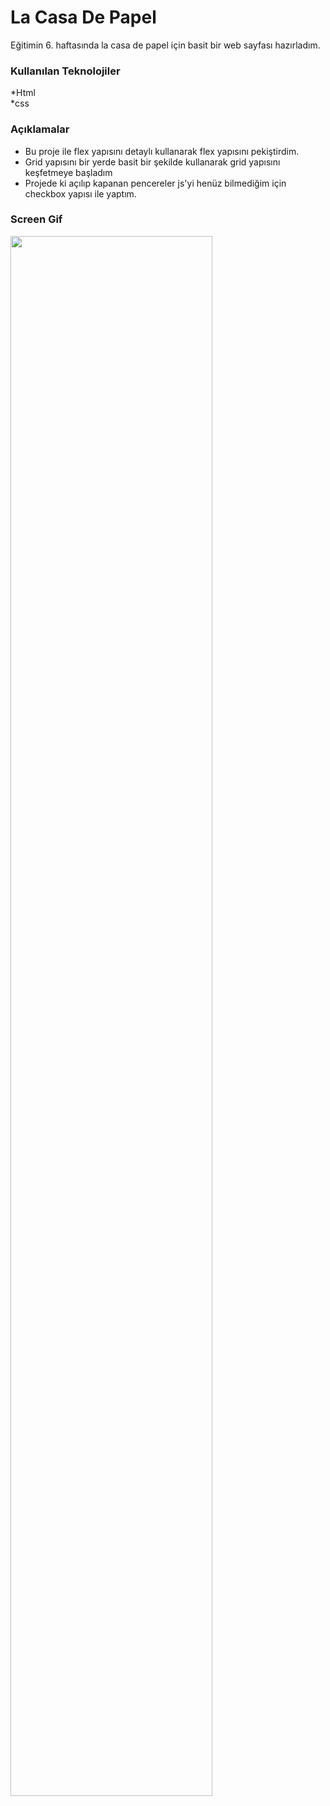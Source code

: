 # La Casa De Papel
Eğitimin 6. haftasında la casa de papel için basit bir web sayfası hazırladım.
<h3>Kullanılan Teknolojiler</h3>
*Html <br>
*css

<h3>Açıklamalar</h3>
<ul>
<li>Bu proje ile flex yapısını detaylı kullanarak flex yapısını pekiştirdim. </li>
<li>Grid yapısını bir yerde basit bir şekilde  kullanarak grid yapısını keşfetmeye başladım </li>
<li>Projede ki açılıp kapanan pencereler js'yi henüz bilmediğim için checkbox yapısı ile yaptım.</li>
</ul>
<h3>Screen Gif</h3>
<img width=80% src="images/screen.gif">

